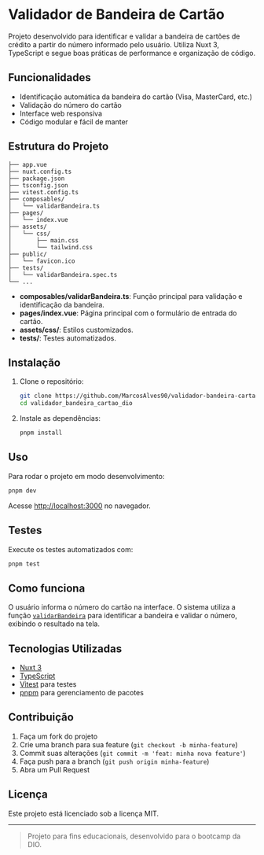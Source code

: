 # Validador de Bandeira de Cartão

Projeto desenvolvido para identificar e validar a bandeira de cartões de crédito a partir do número informado pelo usuário. Utiliza Nuxt 3, TypeScript e segue boas práticas de performance e organização de código.

## Funcionalidades

- Identificação automática da bandeira do cartão (Visa, MasterCard, etc.)
- Validação do número do cartão
- Interface web responsiva
- Código modular e fácil de manter

## Estrutura do Projeto

```plaintext
├── app.vue
├── nuxt.config.ts
├── package.json
├── tsconfig.json
├── vitest.config.ts
├── composables/
│   └── validarBandeira.ts
├── pages/
│   └── index.vue
├── assets/
│   └── css/
│       ├── main.css
│       └── tailwind.css
├── public/
│   └── favicon.ico
├── tests/
│   └── validarBandeira.spec.ts
└── ...
```

- **composables/validarBandeira.ts**: Função principal para validação e identificação da bandeira.
- **pages/index.vue**: Página principal com o formulário de entrada do cartão.
- **assets/css/**: Estilos customizados.
- **tests/**: Testes automatizados.

## Instalação

1. Clone o repositório:

   ```sh
   git clone https://github.com/MarcosAlves90/validador-bandeira-cartao-dio.git
   cd validador_bandeira_cartao_dio
   ```

2. Instale as dependências:

   ```sh
   pnpm install
   ```

## Uso

Para rodar o projeto em modo desenvolvimento:

```sh
pnpm dev
```

Acesse [http://localhost:3000](http://localhost:3000) no navegador.

## Testes

Execute os testes automatizados com:

```sh
pnpm test
```

## Como funciona

O usuário informa o número do cartão na interface. O sistema utiliza a função [`validarBandeira`](composables/validarBandeira.ts) para identificar a bandeira e validar o número, exibindo o resultado na tela.

## Tecnologias Utilizadas

- [Nuxt 3](https://nuxt.com/)
- [TypeScript](https://www.typescriptlang.org/)
- [Vitest](https://vitest.dev/) para testes
- [pnpm](https://pnpm.io/) para gerenciamento de pacotes

## Contribuição

1. Faça um fork do projeto
2. Crie uma branch para sua feature (`git checkout -b minha-feature`)
3. Commit suas alterações (`git commit -m 'feat: minha nova feature'`)
4. Faça push para a branch (`git push origin minha-feature`)
5. Abra um Pull Request

## Licença

Este projeto está licenciado sob a licença MIT.

---

> Projeto para fins educacionais, desenvolvido para o bootcamp da DIO.
